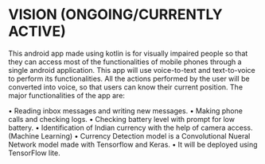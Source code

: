 # VISION (ONGOING/CURRENTLY ACTIVE)

This android app made using kotlin is for visually impaired people so that they can access most of the functionalities of mobile phones through a single android application. This app will use voice-to-text and text-to-voice to perform its functionalities. All the actions performed by the user will be converted into voice, so that users can know their current position. The major functionalities of the app are:

•	Reading inbox messages and writing new messages.
•	Making phone calls and checking logs.
•	Checking battery level with prompt for low battery.
•	Identification of Indian currency with the help of camera access.(Machine Learning)
•	Currency Detection model is a Convolutional Nueral Network model made with Tensorflow and Keras.
•	It will be deployed using TensorFlow lite. 


